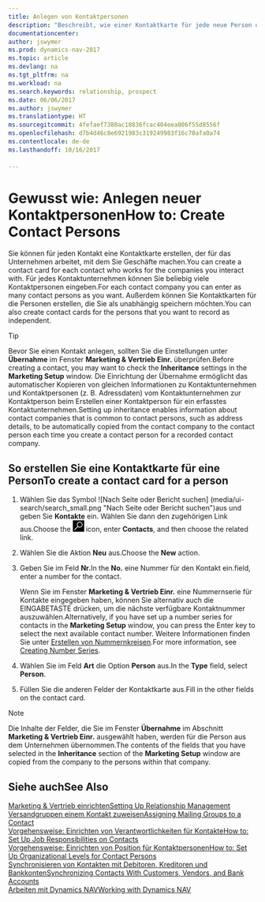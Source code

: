 ```yaml
---
title: Anlegen von Kontaktpersonen
description: "Beschreibt, wie einer Kontaktkarte für jede neue Person oder potentielle neuen Kunden erstellt wird, mit dem Sie eine Geschäftsbeziehung haben."
documentationcenter: 
author: jswymer
ms.prod: dynamics-nav-2017
ms.topic: article
ms.devlang: na
ms.tgt_pltfrm: na
ms.workload: na
ms.search.keywords: relationship, prospect
ms.date: 06/06/2017
ms.author: jswymer
ms.translationtype: HT
ms.sourcegitcommit: 4fefaef7380ac10836fcac404eea006f55d8556f
ms.openlocfilehash: d7b4d46c8e6921983c319249983f16c70afa0a74
ms.contentlocale: de-de
ms.lasthandoff: 10/16/2017

---
```

# <a name="how-to-create-contact-persons"></a><span data-ttu-id="0caac-103">Gewusst wie: Anlegen neuer Kontaktpersonen</span><span class="sxs-lookup"><span data-stu-id="0caac-103">How to: Create Contact Persons</span></span>
<span data-ttu-id="0caac-104">Sie können für jeden Kontakt eine Kontaktkarte erstellen, der für das Unternehmen arbeitet, mit dem Sie Geschäfte machen.</span><span class="sxs-lookup"><span data-stu-id="0caac-104">You can create a contact card for each contact who works for the companies you interact with.</span></span> <span data-ttu-id="0caac-105">Für jedes Kontaktunternehmen können Sie beliebig viele Kontaktpersonen eingeben.</span><span class="sxs-lookup"><span data-stu-id="0caac-105">For each contact company you can enter as many contact persons as you want.</span></span> <span data-ttu-id="0caac-106">Außerdem können Sie Kontaktkarten für die Personen erstellen, die Sie als unabhängig speichern möchten.</span><span class="sxs-lookup"><span data-stu-id="0caac-106">You can also create contact cards for the persons that you want to record as independent.</span></span>

> [!TIP]  
>   <span data-ttu-id="0caac-107">Bevor Sie einen Kontakt anlegen, sollten Sie die Einstellungen unter **Übernahme** im Fenster **Marketing & Vertrieb Einr.** überprüfen.</span><span class="sxs-lookup"><span data-stu-id="0caac-107">Before creating a contact, you may want to check the **Inheritance** settings in the **Marketing Setup** window.</span></span> <span data-ttu-id="0caac-108">Die Einrichtung der Übernahme ermöglicht das automatischer Kopieren von gleichen Informationen zu Kontaktunternehmen und Kontaktpersonen (z. B. Adressdaten) vom Kontaktunternehmen zur Kontaktperson beim Erstellen einer Kontaktperson für ein erfasstes Kontaktunternehmen.</span><span class="sxs-lookup"><span data-stu-id="0caac-108">Setting up inheritance enables information about contact companies that is common to contact persons, such as address details, to be automatically copied from the contact company to the contact person each time you create a contact person for a recorded contact company.</span></span>

## <a name="to-create-a-contact-card-for-a-person"></a><span data-ttu-id="0caac-109">So erstellen Sie eine Kontaktkarte für eine Person</span><span class="sxs-lookup"><span data-stu-id="0caac-109">To create a contact card for a person</span></span>
1. <span data-ttu-id="0caac-110">Wählen Sie das Symbol ![Nach Seite oder Bericht suchen] (media/ui-search/search_small.png "Nach Seite oder Bericht suchen")aus und geben Sie **Kontakte** ein. Wählen Sie dann den zugehörigen Link aus.</span><span class="sxs-lookup"><span data-stu-id="0caac-110">Choose the ![Search for Page or Report](media/ui-search/search_small.png "Search for Page or Report icon") icon, enter **Contacts**, and then choose the related link.</span></span>
2. <span data-ttu-id="0caac-111">Wählen Sie die Aktion **Neu** aus.</span><span class="sxs-lookup"><span data-stu-id="0caac-111">Choose the **New** action.</span></span>
3. <span data-ttu-id="0caac-112">Geben Sie im Feld **Nr.**</span><span class="sxs-lookup"><span data-stu-id="0caac-112">In the **No.**</span></span> <span data-ttu-id="0caac-113">eine Nummer für den Kontakt ein.</span><span class="sxs-lookup"><span data-stu-id="0caac-113">field, enter a number for the contact.</span></span>

    <span data-ttu-id="0caac-114">Wenn Sie im Fenster **Marketing & Vertrieb Einr.** eine Nummernserie für Kontakte eingegeben haben, können Sie alternativ auch die EINGABETASTE drücken, um die nächste verfügbare Kontaktnummer auszuwählen.</span><span class="sxs-lookup"><span data-stu-id="0caac-114">Alternatively, if you have set up a number series for contacts in the **Marketing Setup** window, you can press the Enter key to select the next available contact number.</span></span> <span data-ttu-id="0caac-115">Weitere Informationen finden Sie unter [Erstellen von Nummernkreisen](ui-create-number-series.md).</span><span class="sxs-lookup"><span data-stu-id="0caac-115">For more information, see [Creating Number Series](ui-create-number-series.md).</span></span>
4. <span data-ttu-id="0caac-116">Wählen Sie im Feld **Art** die Option **Person** aus.</span><span class="sxs-lookup"><span data-stu-id="0caac-116">In the **Type** field, select **Person**.</span></span>
5. <span data-ttu-id="0caac-117">Füllen Sie die anderen Felder der Kontaktkarte aus.</span><span class="sxs-lookup"><span data-stu-id="0caac-117">Fill in the other fields on the contact card.</span></span>

> [!NOTE]  
>   <span data-ttu-id="0caac-118">Die Inhalte der Felder, die Sie im Fenster **Übernahme** im Abschnitt **Marketing & Vertrieb Einr.** ausgewählt haben, werden für die Person aus dem Unternehmen übernommen.</span><span class="sxs-lookup"><span data-stu-id="0caac-118">The contents of the fields that you have selected in the **Inheritance** section of the **Marketing Setup** window are copied from the company to the persons within that company.</span></span>

## <a name="see-also"></a><span data-ttu-id="0caac-119">Siehe auch</span><span class="sxs-lookup"><span data-stu-id="0caac-119">See Also</span></span>
[<span data-ttu-id="0caac-120">Marketing & Vertrieb einrichten</span><span class="sxs-lookup"><span data-stu-id="0caac-120">Setting Up Relationship Management</span></span>](marketing-setup-marketing.md)  
[<span data-ttu-id="0caac-121">Versandgruppen einem Kontakt zuweisen</span><span class="sxs-lookup"><span data-stu-id="0caac-121">Assigning Mailing Groups to a Contact</span></span>](marketing-mailing-groups.md#AssignMailGroupContact)  
[<span data-ttu-id="0caac-122">Vorgehensweise: Einrichten von Verantwortlichkeiten für Kontakte</span><span class="sxs-lookup"><span data-stu-id="0caac-122">How to: Set Up Job Responsibilities on Contacts</span></span>](marketing-job-responsibilities.md)  
[<span data-ttu-id="0caac-123">Vorgehensweise: Einrichten von Position für Kontaktpersonen</span><span class="sxs-lookup"><span data-stu-id="0caac-123">How to: Set Up Organizational Levels for Contact Persons</span></span>](marketing-organizational-levels.md)  
[<span data-ttu-id="0caac-124">Synchronisieren von Kontakten mit Debitoren, Kreditoren und Bankkonten</span><span class="sxs-lookup"><span data-stu-id="0caac-124">Synchronizing Contacts With Customers, Vendors, and Bank Accounts</span></span>](marketing-synchronize-contacts-customers-vendors-bank-accounts.md)  
[<span data-ttu-id="0caac-125">Arbeiten mit Dynamics NAV</span><span class="sxs-lookup"><span data-stu-id="0caac-125">Working with Dynamics NAV</span></span>](ui-work-product.md)  

